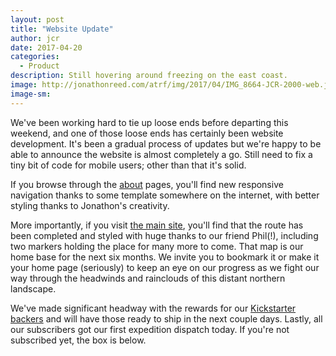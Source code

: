 ```yaml
---
layout: post
title: "Website Update"
author: jcr
date: 2017-04-20
categories:
  - Product
description: Still hovering around freezing on the east coast.
image: http://jonathonreed.com/atrf/img/2017/04/IMG_8664-JCR-2000-web.jpg
image-sm:
---
```


We've been working hard to tie up loose ends before departing this weekend, and one of those loose ends has certainly been website development. It's been a gradual process of updates but we're happy to be able to announce the website is almost completely a go. Still need to fix a tiny bit of code for mobile users; other than that it's solid.

If you browse through the <a href="http://jonathonreed.com/adventure/atrf/about/">about</a> pages, you'll find new responsive navigation thanks to some template somewhere on the internet, with better styling thanks to Jonathon's creativity.

More importantly, if you visit <a href="http://jonathonreed.com/adventure/atrf">the main site</a>, you'll find that the route has been completed and styled with huge thanks to our friend Phil(!), including two markers holding the place for many more to come. That map is our home base for the next six months. We invite you to bookmark it or make it your home page (seriously) to keep an eye on our progress as we fight our way through the headwinds and rainclouds of this distant northern landscape.

We've made significant headway with the rewards for our <a href="https://www.kickstarter.com/projects/asadch/as-the-raven-flies-cross-canada-cycle-tour/" target="blank">Kickstarter backers</a> and will have those ready to ship in the next couple days. Lastly, all our subscribers got our first expedition dispatch today. If you're not subscribed yet, the box is below.